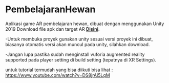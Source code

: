 # PembelajaranHewan
Aplikasi game AR pembelajaran hewan, dibuat dengan menggunakan Unity 2019
Download file apk dan target AR <b> <a href="https://github.com/Habbatul/PembelajaranHewan/releases/tag/Rilisan1">Disini</a></b>.

-Untuk membuka proyek gunakan unity sesuai versi proyek ini dibuat, biasanya otomatis versi akan muncul pada unity, silahkan download.

-Jangan lupa pastika sudah menginstall vuforia augmented reality supported pada player setting di build setting (tepatnya di XR Settings).

untuk tutorial termudah yang bisa diikuti bisa lihat : https://www.youtube.com/watch?v=DS8jrAi5LqM
